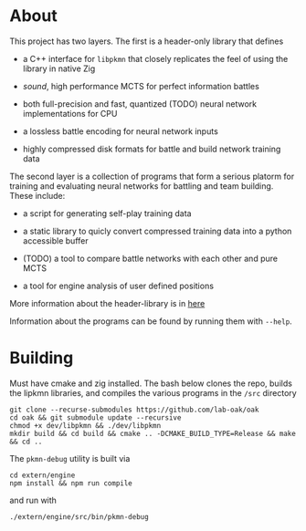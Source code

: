 # About

This project has two layers. The first is a header-only library that defines

* a C++ interface for `libpkmn` that closely replicates the feel of using the library in native Zig

* *sound*, high performance MCTS for perfect information battles

* both full-precision and fast, quantized (TODO) neural network implementations for CPU

* a lossless battle encoding for neural network inputs

* highly compressed disk formats for battle and build network training data

The second layer is a collection of programs that form a serious platorm for training and evaluating neural networks for battling and team building. These include:

* a script for generating self-play training data

* a static library to quicly convert compressed training data into a python accessible buffer

* (TODO) a tool to compare battle networks with each other and pure MCTS

* a tool for engine analysis of user defined positions

More information about the header-library is in [here](include/readme.md)

Information about the programs can be found by running them with `--help`.

# Building

Must have cmake and zig installed. The bash below clones the repo, builds the lipkmn libraries, and compiles the various programs in the `/src` directory

```
git clone --recurse-submodules https://github.com/lab-oak/oak
cd oak && git submodule update --recursive
chmod +x dev/libpkmn && ./dev/libpkmn
mkdir build && cd build && cmake .. -DCMAKE_BUILD_TYPE=Release && make && cd ..
```

The `pkmn-debug` utility is built via
```
cd extern/engine
npm install && npm run compile
```
and run with 
```
./extern/engine/src/bin/pkmn-debug
```
